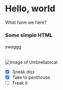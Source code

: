 # Hello, world
What have we here?
### Some simple HTML
###### swaggg
![Image of Umbrellatocat](https://github.com/taliandr4/skills-communicate-using-markdown/assets/149640429/dbc5e247-3ffc-4980-8c26-89f18c8617ff)

- [x] Sneak diss
- [x] Take to penthouse
- [ ] Freak it
